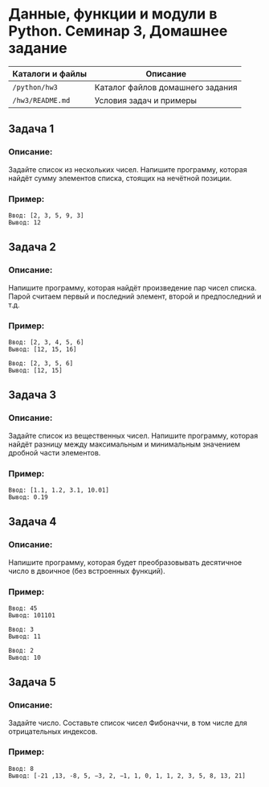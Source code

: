# Данные, функции и модули в Python. Семинар 3, Домашнее задание

Каталоги и файлы  | Описание
------------------|-----------------------------------------------------
`/python/hw3`     | Каталог файлов домашнего задания
`/hw3/README.md`  | Условия задач и примеры

## Задача 1

### Описание:

Задайте список из нескольких чисел. Напишите программу, которая найдёт сумму элементов списка, стоящих на нечётной позиции.

### Пример:

```
Ввод: [2, 3, 5, 9, 3]
Вывод: 12
```

## Задача 2

### Описание:

Напишите программу, которая найдёт произведение пар чисел списка. Парой считаем первый и последний элемент, второй и предпоследний и т.д.

### Пример:

```
Ввод: [2, 3, 4, 5, 6]
Вывод: [12, 15, 16]
```
```
Ввод: [2, 3, 5, 6]
Вывод: [12, 15]
```

## Задача 3

### Описание:

Задайте список из вещественных чисел. Напишите программу, которая найдёт разницу между максимальным и минимальным значением дробной части элементов.

### Пример:

```
Ввод: [1.1, 1.2, 3.1, 10.01]
Вывод: 0.19
```

## Задача 4

### Описание:

Напишите программу, которая будет преобразовывать десятичное число в двоичное (без встроенных функций).

### Пример:

```
Ввод: 45
Вывод: 101101
```
```
Ввод: 3
Вывод: 11
```
```
Ввод: 2
Вывод: 10
```

## Задача 5

### Описание:

Задайте число. Составьте список чисел Фибоначчи, в том числе для отрицательных индексов.

### Пример:

```
Ввод: 8
Вывод: [-21 ,13, -8, 5, −3, 2, −1, 1, 0, 1, 1, 2, 3, 5, 8, 13, 21]
```

